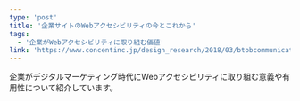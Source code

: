 ```yaml
---
type: 'post'
title: '企業サイトのWebアクセシビリティの今とこれから'
tags:
  - '企業がWebアクセシビリティに取り組む価値'
link: 'https://www.concentinc.jp/design_research/2018/03/btobcommunications-web-accessibility/'
---
```

企業がデジタルマーケティング時代にWebアクセシビリティに取り組む意義や有用性について紹介しています。
